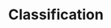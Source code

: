 ---
layout: default
title: Classification
parent: Signals
nav_order: 3
has_toc: true # on by default
has_children: true
---